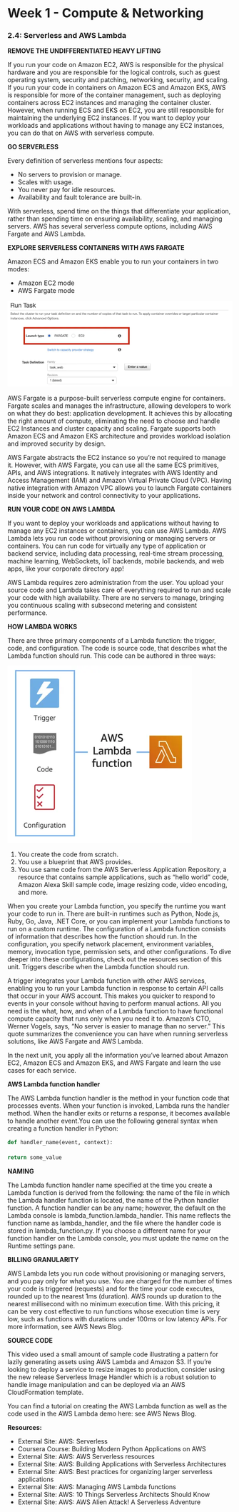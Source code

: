 # Week 1 - Compute & Networking
### 2.4: Serverless and AWS Lambda
**REMOVE THE UNDIFFERENTIATED HEAVY LIFTING**

If you run your code on Amazon EC2, AWS is responsible for the physical hardware and you are responsible for the logical controls, such as guest operating system, security and patching, networking, security, and scaling. If you run your code in containers on Amazon ECS and Amazon EKS, AWS is responsible for more of the container management, such as deploying containers across EC2 instances and managing the container cluster. However, when running ECS and EKS on EC2, you are still responsible for maintaining the underlying EC2 instances. If you want to deploy your workloads and applications without having to manage any EC2 instances, you can do that on AWS with serverless compute.

**GO SERVERLESS**

Every definition of serverless mentions four aspects:

- No servers to provision or manage.
- Scales with usage.
- You never pay for idle resources.
- Availability and fault tolerance are built-in.

With serverless, spend time on the things that differentiate your application, rather than spending time on ensuring availability, scaling, and managing servers. AWS has several serverless compute options, including AWS Fargate and AWS Lambda.

**EXPLORE SERVERLESS CONTAINERS WITH AWS FARGATE**

Amazon ECS and Amazon EKS enable you to run your containers in two modes:

- Amazon EC2 mode
- AWS Fargate mode

![Run Task](image_notes\run_task.png)


AWS Fargate is a purpose-built serverless compute engine for containers. Fargate scales and manages the infrastructure, allowing developers to work on what they do best: application development. It achieves this by allocating the right amount of compute, eliminating the need to choose and handle EC2 Instances and cluster capacity and scaling. Fargate supports both Amazon ECS and Amazon EKS architecture and provides workload isolation and improved security by design.

AWS Fargate abstracts the EC2 instance so you’re not required to manage it. However, with AWS Fargate, you can use all the same ECS primitives, APIs, and AWS integrations. It natively integrates with AWS Identity and Access Management (IAM) and Amazon Virtual Private Cloud (VPC). Having native integration with Amazon VPC allows you to launch Fargate containers inside your network and control connectivity to your applications.

**RUN YOUR CODE ON AWS LAMBDA**

If you want to deploy your workloads and applications without having to manage any EC2 instances or containers, you can use AWS Lambda. AWS Lambda lets you run code without provisioning or managing servers or containers. You can run code for virtually any type of application or backend service, including data processing, real-time stream processing, machine learning, WebSockets, IoT backends, mobile backends, and web apps, like your corporate directory app!

AWS Lambda requires zero administration from the user. You upload your source code and Lambda takes care of everything required to run and scale your code with high availability. There are no servers to manage, bringing you continuous scaling with subsecond metering and consistent performance.

**HOW LAMBDA WORKS**

There are three primary components of a Lambda function: the trigger, code, and configuration. The code is source code, that describes what the Lambda function should run. This code can be authored in three ways:

![Lambda](image_notes\lambda.png)

1. You create the code from scratch.
2. You use a blueprint that AWS provides.
3. You use same code from the AWS Serverless Application Repository, a resource that contains sample applications, such as “hello world” code, Amazon Alexa Skill sample code, image resizing code, video encoding, and more.

When you create your Lambda function, you specify the runtime you want your code to run in. There are built-in runtimes such as Python, Node.js, Ruby, Go, Java, .NET Core, or you can implement your Lambda functions to run on a custom runtime. The configuration of a Lambda function consists of information that describes how the function should run. In the configuration, you specify network placement, environment variables, memory, invocation type, permission sets, and other configurations. To dive deeper into these configurations, check out the resources section of this unit. Triggers describe when the Lambda function should run.

A trigger integrates your Lambda function with other AWS services, enabling you to run your Lambda function in response to certain API calls that occur in your AWS account. This makes you quicker to respond to events in your console without having to perform manual actions. All you need is the what, how, and when of a Lambda function to have functional compute capacity that runs only when you need it to. Amazon’s CTO, Werner Vogels, says, “No server is easier to manage than no server.” This quote summarizes the convenience you can have when running serverless solutions, like AWS Fargate and AWS Lambda.

In the next unit, you apply all the information you’ve learned about Amazon EC2, Amazon ECS and Amazon EKS, and AWS Fargate and learn the use cases for each service.

**AWS Lambda function handler**

The AWS Lambda function handler is the method in your function code that processes events. When your function is invoked, Lambda runs the handler method. When the handler exits or returns a response, it becomes available to handle another event.You can use the following general syntax when creating a function handler in Python:

```python
def handler_name(event, context):  

return some_value
```


**NAMING**

The Lambda function handler name specified at the time you create a Lambda function is derived from the following: the name of the file in which the Lambda handler function is located, the name of the Python handler function. A function handler can be any name; however, the default on the Lambda console is lambda_function.lambda_handler. This name reflects the function name as lambda_handler, and the file where the handler code is stored in lambda_function.py. If you choose a different name for your function handler on the Lambda console, you must update the name on the Runtime settings pane.

**BILLING GRANULARITY**

AWS Lambda lets you run code without provisioning or managing servers, and you pay only for what you use. You are charged for the number of times your code is triggered (requests) and for the time your code executes, rounded up to the nearest 1ms (duration). AWS rounds up duration to the nearest millisecond with no minimum execution time. With this pricing, it can be very cost effective to run functions whose execution time is very low, such as functions with durations under 100ms or low latency APIs. For more information, see AWS News Blog.

**SOURCE CODE**

This video used a small amount of sample code illustrating a pattern for lazily generating assets using AWS Lambda and Amazon S3. If you’re looking to deploy a service to resize images to production, consider using the new release Serverless Image Handler which is a robust solution to handle image manipulation and can be deployed via an AWS CloudFormation template.

You can find a tutorial on creating the AWS Lambda function as well as the code used in the AWS Lambda demo here: see AWS News Blog.

**Resources:**

- External Site: AWS: Serverless
- Coursera Course: Building Modern Python Applications on AWS
- External Site: AWS: AWS Serverless resources
- External Site: AWS: Building Applications with Serverless Architectures
- External Site: AWS: Best practices for organizing larger serverless applications
- External Site: AWS: Managing AWS Lambda functions
- External Site: AWS: 10 Things Serverless Architects Should Know
- External Site: AWS: AWS Alien Attack! A Serverless Adventure
